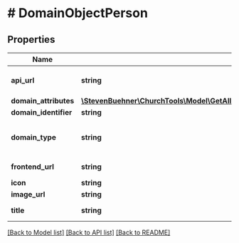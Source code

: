 # # DomainObjectPerson

## Properties

Name | Type | Description | Notes
------------ | ------------- | ------------- | -------------
**api_url** | **string** | API Endpoint to calendar | [optional]
**domain_attributes** | [**\StevenBuehner\ChurchTools\Model\GetAllCampuses200ResponseDataInnerTeamInnerPersonDomainAttributes**](GetAllCampuses200ResponseDataInnerTeamInnerPersonDomainAttributes.md) |  | [optional]
**domain_identifier** | **string** | Person ID | [optional]
**domain_type** | **string** | ChurchTools domain type | [optional] [default to 'person']
**frontend_url** | **string** | Frontend link | [optional]
**icon** | **string** |  | [optional]
**image_url** | **string** | Image Url | [optional]
**title** | **string** | Fullname of Person | [optional]

[[Back to Model list]](../../README.md#models) [[Back to API list]](../../README.md#endpoints) [[Back to README]](../../README.md)
